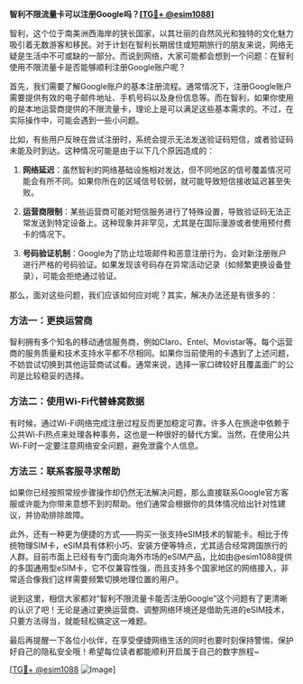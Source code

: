 **智利不限流量卡可以注册Google吗？[[TG💪+ @esim1088](https://t.me/s/esim1088)]**

智利，这个位于南美洲西海岸的狭长国家，以其壮丽的自然风光和独特的文化魅力吸引着无数游客和移民。对于计划在智利长期居住或短期旅行的朋友来说，网络无疑是生活中不可或缺的一部分。而说到网络，大家可能都会想到一个问题：在智利使用不限流量卡是否能够顺利注册Google账户呢？

首先，我们需要了解Google账户的基本注册流程。通常情况下，注册Google账户需要提供有效的电子邮件地址、手机号码以及身份信息等。而在智利，如果你使用的是本地运营商提供的不限流量卡，理论上是可以满足这些基本需求的。不过，在实际操作中，可能会遇到一些小问题。

比如，有些用户反映在尝试注册时，系统会提示无法发送验证码短信，或者验证码未能及时到达。这种情况可能是由于以下几个原因造成的：

1. **网络延迟**：虽然智利的网络基础设施相对发达，但不同地区的信号覆盖情况可能会有所不同。如果你所在的区域信号较弱，就可能导致短信接收延迟甚至失败。
   
2. **运营商限制**：某些运营商可能对短信服务进行了特殊设置，导致验证码无法正常发送到特定设备上。这种现象并非罕见，尤其是在国际漫游或者使用预付费卡的情况下。

3. **号码验证机制**：Google为了防止垃圾邮件和恶意注册行为，会对新注册账户进行严格的号码验证。如果发现该号码存在异常活动记录（如频繁更换设备登录），可能会拒绝通过验证。

那么，面对这些问题，我们应该如何应对呢？其实，解决办法还是有很多的：

### 方法一：更换运营商

智利拥有多个知名的移动通信服务商，例如Claro、Entel、Movistar等。每个运营商的服务质量和技术支持水平都不尽相同。如果你当前使用的卡遇到了上述问题，不妨尝试切换到其他运营商试试看。通常来说，选择一家口碑较好且覆盖面广的公司是比较稳妥的选择。

### 方法二：使用Wi-Fi代替蜂窝数据

有时候，通过Wi-Fi网络完成注册过程反而更加稳定可靠。许多人在旅途中依赖于公共Wi-Fi热点来处理各种事务，这也是一种很好的替代方案。当然，在使用公共Wi-Fi时一定要注意网络安全问题，避免泄露个人信息。

### 方法三：联系客服寻求帮助

如果你已经按照常规步骤操作却仍然无法解决问题，那么直接联系Google官方客服或许能为你带来意想不到的帮助。他们通常会根据你的具体情况给出针对性建议，并协助排除故障。

此外，还有一种更为便捷的方式——购买一张支持eSIM技术的智能卡。相比于传统物理SIM卡，eSIM具有体积小巧、安装方便等特点，尤其适合经常跨国旅行的人群。目前市面上已经有专门面向海外市场的eSIM产品，比如由@esim1088提供的多国通用型eSIM卡，它不仅兼容性强，而且支持多个国家地区的网络接入，非常适合像我们这样需要频繁切换地理位置的用户。

说到这里，相信大家都对“智利不限流量卡能否注册Google”这个问题有了更清晰的认识了吧！无论是通过更换运营商、调整网络环境还是借助先进的eSIM技术，只要方法得当，就能轻松搞定这一难题。

最后再提醒一下各位小伙伴，在享受便捷网络生活的同时也要时刻保持警惕，保护好自己的隐私安全哦！希望每位读者都能顺利开启属于自己的数字旅程~

[[TG💪+ @esim1088](https://t.me/s/esim1088) ![Image](https://i.postimg.cc/4NQfJmqS/Snipaste-2025-05-13-00-14-12.png)]